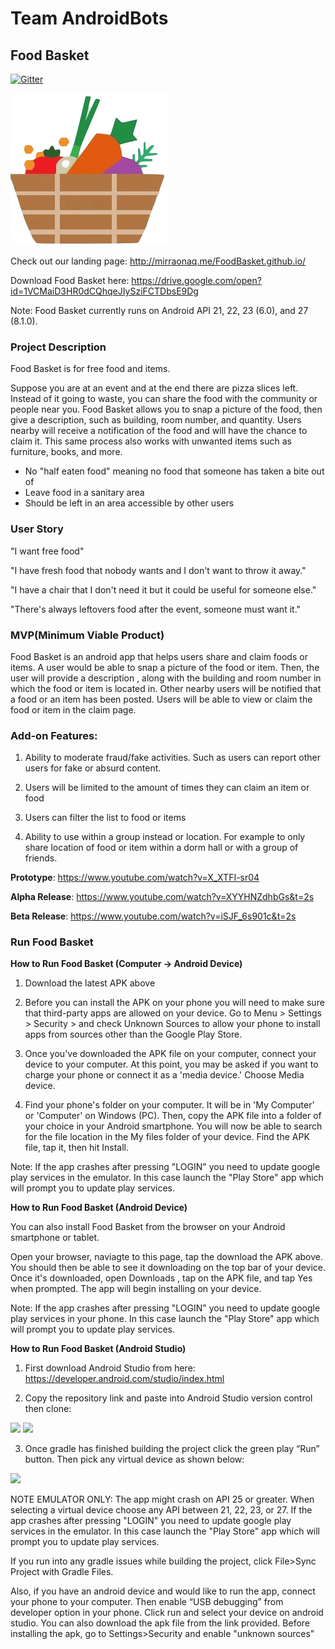 # Team AndroidBots
## Food Basket

[![Gitter](https://badges.gitter.im/Join%20Chat.svg)](https://gitter.im/AndroidBots/Lobby?utm_source=badge&utm_medium=badge&utm_campaign=pr-badge&utm_content=badge)

![](images/logo.png)

Check out our landing page: http://mirraonaq.me/FoodBasket.github.io/

Download Food Basket here: https://drive.google.com/open?id=1VCMaiD3HR0dCQhqeJIySziFCTDbsE9Dg

Note: Food Basket currently runs on Android API 21, 22, 23 (6.0), and 27 (8.1.0).  

### Project Description

Food Basket is for free food and items.

Suppose you are at an event and at the end there are pizza slices left. Instead of it going to waste, you can share the food with the community or people near you. Food Basket allows you to snap a picture of the food, then give a description, such as building, room number, and quantity. Users nearby will receive a notification of the food and will have the chance to claim it. This same process also works with unwanted items such as furniture, books, and more.


- No "half eaten food" meaning no food that someone has taken a bite out of
- Leave food in a sanitary area
- Should be left in an area accessible by other users

### User Story

"I want free food"

"I have fresh food that nobody wants and I don't want to throw it away."

"I have a chair that I don't need it but it could be useful for someone else."

"There's always leftovers food after the event, someone must want it."

### MVP(Minimum Viable Product)

Food Basket is an android app that helps users share and claim foods or items. A user would be able to snap a picture of the food or item. Then, the user will provide a description , along with the building and room number in which the food or item is located in. Other nearby users will be notified that a food or an item has been posted. Users will be able to view or claim the food or item in the claim page.

### Add-on Features:

1. Ability to moderate fraud/fake activities. Such as users can report other users for fake or absurd content.

2. Users will be limited to the amount of times they can claim an item or food

3. Users can filter the list to food or items

4. Ability to use within a group instead or location. For example to only share location of food or item within a dorm hall or with a group of friends.


**Prototype**:
https://www.youtube.com/watch?v=X_XTFI-sr04

**Alpha Release**:
https://www.youtube.com/watch?v=XYYHNZdhbGs&t=2s

**Beta Release**:
https://www.youtube.com/watch?v=iSJF_6s901c&t=2s

### Run Food Basket

**How to Run Food Basket (Computer -> Android Device)**

1. Download the latest APK above

2. Before you can install the APK on your phone you will need to make sure that third-party apps are allowed on your device. Go to Menu > Settings > Security > and check Unknown Sources to allow your phone to install apps from sources other than the Google Play Store.

3. Once you've downloaded the APK file on your computer, connect your device to your computer. At this point, you may be asked if you want to charge your phone or connect it as a 'media device.' Choose Media device.

4. Find your phone's folder on your computer. It will be in 'My Computer' or 'Computer' on Windows (PC). Then, copy the APK file into a folder of your choice in your Android smartphone. You will now be able to search for the file location in the My files folder of your device. Find the APK file, tap it, then hit Install.

Note: If the app crashes after pressing "LOGIN" you need to update google play services in the emulator. In this case launch the "Play Store" app which will prompt you to update play services.


**How to Run Food Basket (Android Device)**

You can also install Food Basket from the browser on your Android smartphone or tablet. 

Open your browser, naviagte to this page, tap the download the APK above. You should then be able to see it downloading on the top bar of your device. Once it's downloaded, open Downloads , tap on the APK file, and tap Yes when prompted. The app will begin installing on your device.

Note: If the app crashes after pressing "LOGIN" you need to update google play services in your phone. In this case launch the "Play Store" app which will prompt you to update play services.

**How to Run Food Basket (Android Studio)**

1.	First download Android Studio from here: https://developer.android.com/studio/index.html

2.	Copy the repository link and paste into Android Studio version control then clone:

![](images/one.png)
![](images/two.png)

3. Once gradle has finished building the project click the green play “Run” button. Then pick any virtual device as shown below:

![](images/three.png)

NOTE EMULATOR ONLY: The app might crash on API 25 or greater. When selecting a virtual device choose any API between 21, 22, 23, or 27. If the app crashes after pressing "LOGIN" you need to update google play services in the emulator. In this case launch the "Play Store" app which will prompt you to update play services.

If you run into any gradle issues while building the project, click File>Sync Project with Gradle Files.

Also, if you have an android device and would like to run the app, connect your phone to your computer. Then enable “USB debugging” from developer option in your phone. Click run and select your device on android studio. You can also download the apk file from the link provided. Before installing the apk, go to Settings>Security and enable "unknown sources"

